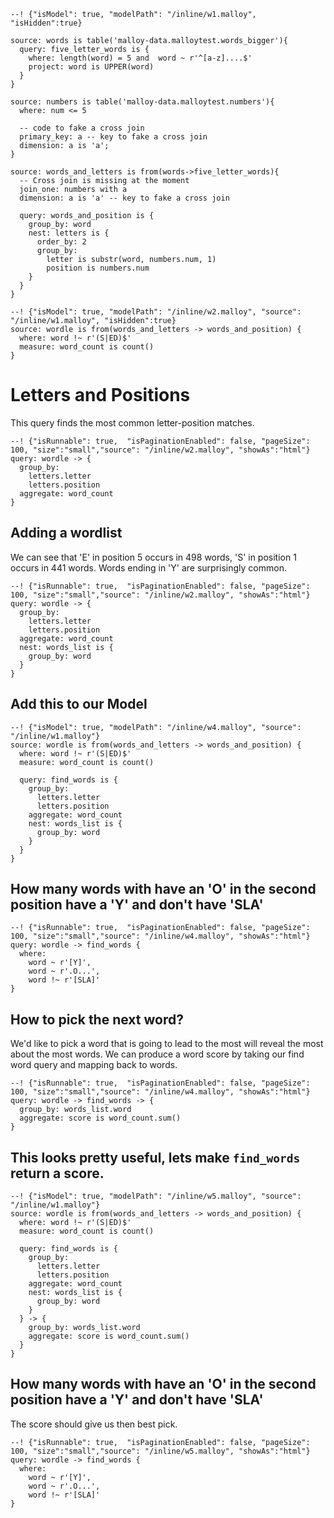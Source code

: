 
```malloy
--! {"isModel": true, "modelPath": "/inline/w1.malloy", "isHidden":true}

source: words is table('malloy-data.malloytest.words_bigger'){
  query: five_letter_words is {
    where: length(word) = 5 and  word ~ r'^[a-z]....$'
    project: word is UPPER(word)
  }
}

source: numbers is table('malloy-data.malloytest.numbers'){
  where: num <= 5

  -- code to fake a cross join
  primary_key: a -- key to fake a cross join
  dimension: a is 'a';
}

source: words_and_letters is from(words->five_letter_words){
  -- Cross join is missing at the moment
  join_one: numbers with a
  dimension: a is 'a' -- key to fake a cross join

  query: words_and_position is {
    group_by: word
    nest: letters is {
      order_by: 2
      group_by:
        letter is substr(word, numbers.num, 1)
        position is numbers.num
    }
  }
}
```

```malloy
--! {"isModel": true, "modelPath": "/inline/w2.malloy", "source": "/inline/w1.malloy", "isHidden":true}
source: wordle is from(words_and_letters -> words_and_position) {
  where: word !~ r'(S|ED)$'
  measure: word_count is count()
}
```


# Letters and Positions

This query finds the most common letter-position matches.

```malloy
--! {"isRunnable": true,  "isPaginationEnabled": false, "pageSize": 100, "size":"small","source": "/inline/w2.malloy", "showAs":"html"}
query: wordle -> {
  group_by:
    letters.letter
    letters.position
  aggregate: word_count
}
```

## Adding a wordlist

We can see that 'E' in position 5 occurs in 498 words, 'S' in position 1  occurs in 441 words.  Words ending in 'Y' are surprisingly common.

```malloy
--! {"isRunnable": true,  "isPaginationEnabled": false, "pageSize": 100, "size":"small","source": "/inline/w2.malloy", "showAs":"html"}
query: wordle -> {
  group_by:
    letters.letter
    letters.position
  aggregate: word_count
  nest: words_list is {
    group_by: word
  }
}
```

## Add this to our Model

```malloy
--! {"isModel": true, "modelPath": "/inline/w4.malloy", "source": "/inline/w1.malloy"}
source: wordle is from(words_and_letters -> words_and_position) {
  where: word !~ r'(S|ED)$'
  measure: word_count is count()

  query: find_words is {
    group_by:
      letters.letter
      letters.position
    aggregate: word_count
    nest: words_list is {
      group_by: word
    }
  }
}
```

## How many words with have an 'O' in the second position have a 'Y' and don't have 'SLA'

```malloy
--! {"isRunnable": true,  "isPaginationEnabled": false, "pageSize": 100, "size":"small","source": "/inline/w4.malloy", "showAs":"html"}
query: wordle -> find_words {
  where:
    word ~ r'[Y]',
    word ~ r'.O...',
    word !~ r'[SLA]'
}
```

## How to pick the next word?

We'd like to pick a word that is going to lead to the most will reveal the most about the most words.
We can produce a word score by taking our find word query and mapping back to words.

```malloy
--! {"isRunnable": true,  "isPaginationEnabled": false, "pageSize": 100, "size":"small","source": "/inline/w4.malloy", "showAs":"html"}
query: wordle -> find_words -> {
  group_by: words_list.word
  aggregate: score is word_count.sum()
}
```

## This looks pretty useful, lets make `find_words` return a score.

```malloy
--! {"isModel": true, "modelPath": "/inline/w5.malloy", "source": "/inline/w1.malloy"}
source: wordle is from(words_and_letters -> words_and_position) {
  where: word !~ r'(S|ED)$'
  measure: word_count is count()

  query: find_words is {
    group_by:
      letters.letter
      letters.position
    aggregate: word_count
    nest: words_list is {
      group_by: word
    }
  } -> {
    group_by: words_list.word
    aggregate: score is word_count.sum()
  }
}
```

## How many words with have an 'O' in the second position have a 'Y' and don't have 'SLA'
The score should give us then best pick.

```malloy
--! {"isRunnable": true,  "isPaginationEnabled": false, "pageSize": 100, "size":"small","source": "/inline/w5.malloy", "showAs":"html"}
query: wordle -> find_words {
  where:
    word ~ r'[Y]',
    word ~ r'.O...',
    word !~ r'[SLA]'
}
```
